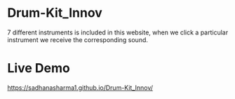 # Drum-Kit_Innov
7 different instruments is included in this website, when we click a particular instrument we receive the corresponding sound.

# Live Demo
https://sadhanasharma1.github.io/Drum-Kit_Innov/
